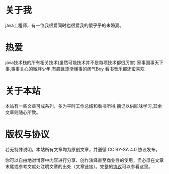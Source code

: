 # 关于我

java工程师，有一位我很爱同时也很爱我的傻乎乎的未婚妻。



# 热爱
java技术栈的所有相关技术(虽然可能技术并不是每项技术都很厉害)
家事国事天下事,事事关心的微胖少年,有趣且逐渐懂事的痞气Boy
看书音乐都还蛮喜欢



# 关于本站
本站有一些文章可成系列，多为平时工作总结和看书所得,摘记以供回味学习,其余文章则随心所致。




# 版权与协议
若无特殊说明，本站所有文章均为原创文章，并遵循 CC BY-SA 4.0 协议发布。

你可以自由地对博客中内容进行分享、创作演绎直至商业性的使用，但必须在文章末尾或参考文献处注明文章的出处（文章链接）。完整的[协议](https://creativecommons.org/licenses/by-nc-sa/4.0/)可以参看这里。